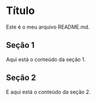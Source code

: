 
# Título
Este é o meu arquivo README.md.

## Seção 1
Aqui está o conteúdo da seção 1.

## Seção 2
E aqui está o conteúdo da seção 2.
